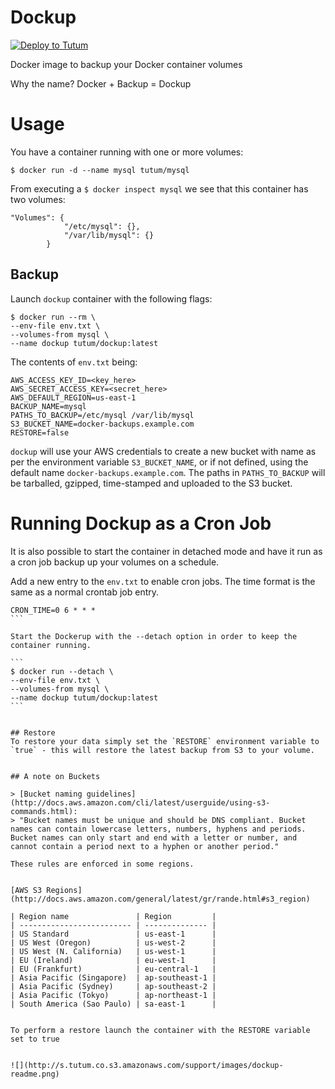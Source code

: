 
# Dockup

[![Deploy to Tutum](https://s.tutum.co/deploy-to-tutum.svg)](https://dashboard.tutum.co/stack/deploy/)

Docker image to backup your Docker container volumes

Why the name? Docker + Backup = Dockup

# Usage

You have a container running with one or more volumes:

```
$ docker run -d --name mysql tutum/mysql
```

From executing a `$ docker inspect mysql` we see that this container has two volumes:

```
"Volumes": {
            "/etc/mysql": {},
            "/var/lib/mysql": {}
        }
```

## Backup
Launch `dockup` container with the following flags:

```
$ docker run --rm \
--env-file env.txt \
--volumes-from mysql \
--name dockup tutum/dockup:latest
```

The contents of `env.txt` being:

```
AWS_ACCESS_KEY_ID=<key_here>
AWS_SECRET_ACCESS_KEY=<secret_here>
AWS_DEFAULT_REGION=us-east-1
BACKUP_NAME=mysql
PATHS_TO_BACKUP=/etc/mysql /var/lib/mysql
S3_BUCKET_NAME=docker-backups.example.com
RESTORE=false
```

`dockup` will use your AWS credentials to create a new bucket with name as per the environment variable `S3_BUCKET_NAME`, or if not defined, using the default name `docker-backups.example.com`. The paths in `PATHS_TO_BACKUP` will be tarballed, gzipped, time-stamped and uploaded to the S3 bucket. 

# Running Dockup as a Cron Job
It is also possible to start the container in detached mode and have it run as a cron job backup up your volumes on a schedule.

Add a new entry to the `env.txt` to enable cron jobs. The time format is the same as a normal crontab job entry. 

````
CRON_TIME=0 6 * * * 
```

Start the Dockerup with the --detach option in order to keep the container running.

```
$ docker run --detach \
--env-file env.txt \
--volumes-from mysql \
--name dockup tutum/dockup:latest
```


## Restore
To restore your data simply set the `RESTORE` environment variable to `true` - this will restore the latest backup from S3 to your volume.


## A note on Buckets

> [Bucket naming guidelines](http://docs.aws.amazon.com/cli/latest/userguide/using-s3-commands.html):
> "Bucket names must be unique and should be DNS compliant. Bucket names can contain lowercase letters, numbers, hyphens and periods. Bucket names can only start and end with a letter or number, and cannot contain a period next to a hyphen or another period."

These rules are enforced in some regions.


[AWS S3 Regions](http://docs.aws.amazon.com/general/latest/gr/rande.html#s3_region)

| Region name               | Region         |
| ------------------------- | -------------- |
| US Standard               | us-east-1      |
| US West (Oregon)          | us-west-2      |
| US West (N. California)   | us-west-1      |
| EU (Ireland)              | eu-west-1      |
| EU (Frankfurt)            | eu-central-1   |
| Asia Pacific (Singapore)  | ap-southeast-1 |
| Asia Pacific (Sydney)     | ap-southeast-2 |
| Asia Pacific (Tokyo)      | ap-northeast-1 |
| South America (Sao Paulo) | sa-east-1      |


To perform a restore launch the container with the RESTORE variable set to true


![](http://s.tutum.co.s3.amazonaws.com/support/images/dockup-readme.png)

